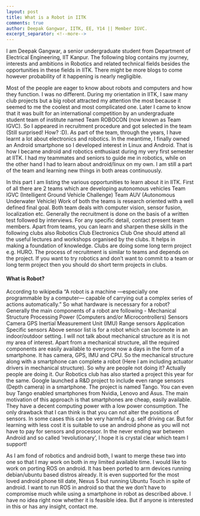 ```yaml
---
layout: post
title: What is a Robot in IITK
comments: true
author: Deepak Gangwar, IITK, EE, Y14 || Member IGVC.
excerpt_separator: <!--more-->
---
```

I am Deepak Gangwar, a senior undergraduate student from Department of Electrical Engineering, IIT Kanpur. The following blog contains my journey, interests and ambitions in Robotics and related technical fields besides the opportunities in these fields in IITK. There might be more blogs to come however probability of it happening is nearly negligible.
<!--more-->
Most of the people are eager to know about robots and computers and how they function. I was no different. During my orientation in IITK, I saw many club projects but a big robot attracted my attention the most because it seemed to me the coolest and most complicated one. Later I came to know that it was built for an international competition by an undergraduate student team of institute named Team ROBOCON (now known as Team IGVC). So I appeared in recruitment procedure and got selected in the team (Still surprised! How? :D).
As part of the team, through the years, I have learnt a lot about electronics and robotics. In the meantime, I finally owned an Android smartphone so I developed interest in Linux and Android. That is how I became android and robotics enthusiast during my very first semester at IITK. I had my teammates and seniors to guide me in robotics, while on the other hand I had to learn about android/linux on my own. I am still a part of the team and learning new things in both areas continuously.

In this part I am listing the various opportunities to learn about it in IITK. First of all there are 2 teams which are developing autonomous vehicles
Team IGVC (Intelligent Ground Vehicle Challenge)
Team AUV (Autonomous Underwater Vehicle)
Work of both the teams is research oriented with a well defined final goal. Both team deals with computer vision, sensor fusion, localization etc. Generally the recruitment is done on the basis of a written test followed by interviews. For any specific detail, contact present team members.
Apart from teams, you can learn and sharpen these skills in the following clubs also
Robotics Club
Electronics Club
One should attend all the useful lectures and workshops organised by the clubs. It helps in making a foundation of knowledge. Clubs are doing some long term project e.g. HURO. The process of recruitment is similar to teams and depends on the project. If you want to try robotics and don’t want to commit to a team or long term project then you should do short term projects in clubs.

#### What is Robot?

According to wikipedia “A  robot is a machine —especially one programmable by a computer— capable of carrying out a complex series of actions automatically.”
So what hardware is necessary for a robot? Generally the main components of a robot are following -
Mechanical Structure
Processing Power (Computers and/or Microcontrollers)
Sensors
Camera
GPS
Inertial Measurement Unit (IMU)
Range sensors
Application Specific sensors
Above sensor list is for a robot which can locomote in an indoor/outdoor setting. I will not talk about mechanical structure as it is not my area of interest. Apart from a mechanical structure, all the required components are easily available to everyone now a days in the form of a smartphone. It has camera, GPS, IMU and CPU. So the mechanical structure along with a smartphone can complete a robot (Here I am including actuator drivers in mechanical structure). So why are people not doing it? Actually people are doing it. Our Robotics club has also started a project this year for the same. Google launched a R&D project to include even range sensors (Depth camera) in a smartphone. The project is named Tango. You can even buy Tango enabled smartphones from Nvidia, Lenovo and Asus.
The main motivation of this approach is that smartphones are cheap, easily available. They have a decent computing power with a low power consumption. The only drawback that I can think is that you can not alter the positions of sensors. In some cases this can be very harmful e.g. self driving car. But for learning with less cost it is suitable to use an android phone as you will not have to pay for sensors and processor.
In the never ending war between Android and so called ‘revolutionary’, I hope it is crystal clear which team I support!

As I am fond of robotics and android both, I want to merge these two into one so that I may work on both in my limited available time. I would like to work on porting ROS on android. It has been ported to arm devices running debian/ubuntu based distros already. It is even supported for the most loved android phone till date, Nexus 5 but running Ubuntu Touch in spite of android. I want to run ROS in android so that the we don’t have to compromise much while using a smartphone in robot as described above. I have no idea right now whether it is feasible idea. But if anyone is interested in this or has any insight, contact me.
